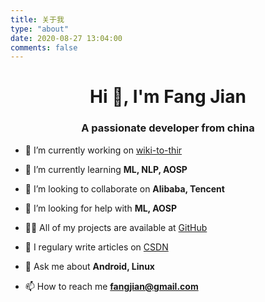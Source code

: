 ```yaml
---
title: 关于我
type: "about"
date: 2020-08-27 13:04:00
comments: false
---
```


<h1 align="center">Hi 👋, I'm Fang Jian</h1>
<h3 align="center">A passionate developer from china</h3>

- 🔭 I’m currently working on [wiki-to-thir](https://github.com/fangjian98/wiki-to-thir)

- 🌱 I’m currently learning **ML, NLP, AOSP**

- 👯 I’m looking to collaborate on **Alibaba, Tencent**

- 🤔 I’m looking for help with **ML, AOSP**

- 👨‍💻 All of my projects are available at [GitHub](https://github.com/fangjian98)

- 📝 I regulary write articles on [CSDN](https://blog.csdn.net/weixin_44008788)

- 💬 Ask me about **Android, Linux**

- 📫 How to reach me **fangjian@gmail.com**

